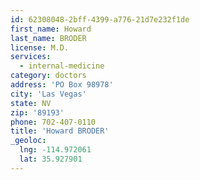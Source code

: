 ```yaml
---
id: 62308048-2bff-4399-a776-21d7e232f1de
first_name: Howard
last_name: BRODER
license: M.D.
services:
  - internal-medicine
category: doctors
address: 'PO Box 98978'
city: 'Las Vegas'
state: NV
zip: '89193'
phone: 702-407-0110
title: 'Howard BRODER'
_geoloc:
  lng: -114.972061
  lat: 35.927901
---
```

